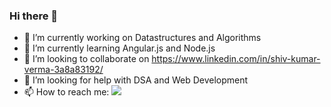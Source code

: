 ### Hi there 👋

<!--
**shivkumarverma/shivkumarverma** is a ✨ _special_ ✨ repository because its `README.md` (this file) appears on your GitHub profile.

Here are some ideas to get you started: -->

- 🔭 I’m currently working on Datastructures and Algorithms
- 🌱 I’m currently learning Angular.js and Node.js
- 👯 I’m looking to collaborate on https://www.linkedin.com/in/shiv-kumar-verma-3a8a83192/
- 🤔 I’m looking for help with DSA and Web Development
- 📫 How to reach me: 
    <a href = "shivk.v047@gmail.com"><img src="https://img.shields.io/badge/Gmail-D14836?style=for-the-badge&logo=gmail&logoColor=white" /></a>

<!-- 💬 Ask me about
- 😄 Pronouns: ...
- ⚡ Fun fact: ...: -->


